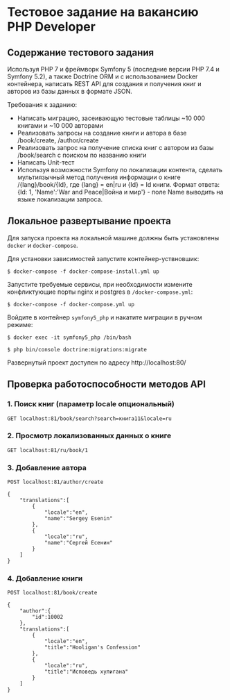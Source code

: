 # Тестовое задание на вакансию PHP Developer

## Содержание тестового задания
Используя PHP 7 и фреймворк Symfony 5 (последние версии PHP 7.4 и Symfony 5.2), а также Doctrine ORM и с использованием Docker контейнера, написать REST API для создания и получения книг и авторов из базы данных в формате JSON. 

Требования к заданию:
- Написать миграцию, засеивающую тестовые таблицы ~10 000 книгами и ~10 000 авторами
- Реализовать запросы на создание книги и автора в базе /book/create, /author/create
- Реализовать запрос на получение списка книг с автором из базы /book/search c поиском по названию книги
- Написать Unit-тест
- Используя возможности Symfony по локализации контента, сделать мультиязычный метод получения информации о книге /{lang}/book/{Id}, где {lang} = en|ru и {Id} = Id книги. Формат ответа: {Id: 1, 'Name':'War and Peace|Война и мир'} - поле Name выводить на языке локализации запроса.

## Локальное развертывание проекта
Для запуска проекта на локальной машине должны быть установлены `docker` и `docker-compose`.

Для установки зависимостей запустите контейнер-уствновшик:

`$ docker-compose -f docker-compose-install.yml up`

Запустите требуемые сервисы, при необходимости измените конфликтующие порты nginx и postgres в `/docker-compose.yml`:

`$ docker-compose -f docker-compose.yml up`

Войдите в контейнер `symfony5_php` и накатите миграции в ручном режиме:

`$ docker exec -it symfony5_php /bin/bash`

`$ php bin/console doctrine:migrations:migrate`

Развернутый проект доступен по адресу http://localhost:80/

## Проверка работоспособности методов API

### 1. Поиск книг (параметр locale опциональный)
`GET localhost:81/book/search?search=книга11&locale=ru`

### 2. Просмотр локализованных данных о книге
`GET localhost:81/ru/book/1`

### 3. Добавление автора
`POST localhost:81/author/create`

```
{
    "translations":[
        {
            "locale":"en",
            "name":"Sergey Esenin"
        },
        {
            "locale":"ru",
            "name":"Сергей Есенин"
        }
    ]
}
```

### 4. Добавление книги
`POST localhost:81/book/create`

```
{
    "author":{
        "id":10002
    },
    "translations":[
        {
            "locale":"en",
            "title":"Hooligan's Confession"
        },
        {
            "locale":"ru",
            "title":"Исповедь хулигана"
        }
    ]
}
```
